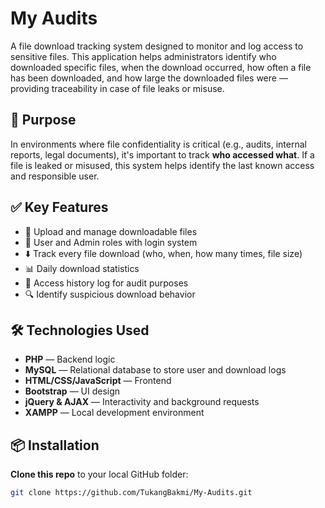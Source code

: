 # My Audits

A file download tracking system designed to monitor and log access to sensitive files. This application helps administrators identify who downloaded specific files, when the download occurred, how often a file has been downloaded, and how large the downloaded files were — providing traceability in case of file leaks or misuse.

## 🔐 Purpose

In environments where file confidentiality is critical (e.g., audits, internal reports, legal documents), it's important to track **who accessed what**. If a file is leaked or misused, this system helps identify the last known access and responsible user.

## ✅ Key Features

- 📁 Upload and manage downloadable files
- 👥 User and Admin roles with login system
- ⬇️ Track every file download (who, when, how many times, file size)
- 📊 Daily download statistics
- 🧾 Access history log for audit purposes
- 🔍 Identify suspicious download behavior

## 🛠 Technologies Used

- **PHP** — Backend logic
- **MySQL** — Relational database to store user and download logs
- **HTML/CSS/JavaScript** — Frontend
- **Bootstrap** — UI design
- **jQuery & AJAX** — Interactivity and background requests
- **XAMPP** — Local development environment

## 📦 Installation

**Clone this repo** to your local GitHub folder:
   ```bash
   git clone https://github.com/TukangBakmi/My-Audits.git
